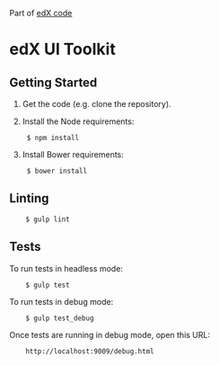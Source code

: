 Part of [edX code](http://code.edx.org/)

edX UI Toolkit
==============

Getting Started
---------------
1. Get the code (e.g. clone the repository).
2. Install the Node requirements:

        $ npm install

3. Install Bower requirements:

        $ bower install

Linting
-------

        $ gulp lint

Tests
-----

To run tests in headless mode:

        $ gulp test

To run tests in debug mode:

        $ gulp test_debug

Once tests are running in debug mode, open this URL:

        http://localhost:9009/debug.html
